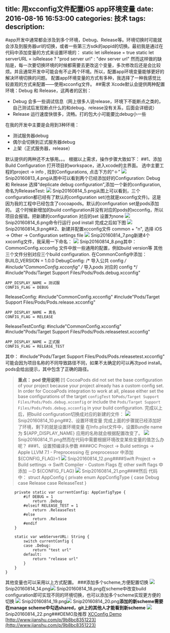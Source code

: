 title: 用xcconfig文件配置iOS app环境变量
date: 2016-08-16 16:53:00
categories: 技术
tags: 
description:
---
#app开发中通常都会涉及到多个环境，Debug、Release等。环境切换时可能就会涉及到服务器url的切换，或者一些第三方sdk的appid的切换。最初我是通过在代码中添加变量的方式来设置环境的：
	static let isRelease = true
	static let serverURL = isRelease ? "prod server url" : "dev server url"
然而这样做的缺陷是，每一次要切换环境的时候都需要去更改这个变量，多次修改后还是会比较烦。并且通常开发中可能会有不止两个环境。所以，配置app环境变量能够更好的解决环境切换的问题。
配置app环境变量的方式有多种，我选择了一种我感觉比较直观的方式来配置——使用xcconfig文件。
##需求
Xcode默认会提供两种配置环境：Debug 和 Release，这两者的区别：
- Debug 会多一些调试信息（网上很多人说release，环境下不能断点之类的，自己测试后发现断点什么的和debug、release没有关系，后面会详细说）
- Release 运行速度快很多，流畅。打的包大小可能要比debug小一些

在我的开发中主要是会用到3种环境：
- 测试服务器debug
- 偶尔会切换到正式服务器debug
- 上架（正式服务器，release）

默认提供的两种还不太够用。。。
根据以上需求，操作步骤大致如下：
##1、添加Build Configuration
打开项目的workspace，进入xcode的主界面。
选中主要工程的project -> info , 找到Configurations, 点击下方的“＋”
![](http://upload-images.jianshu.io/upload_images/1748971-8d924a0586334e07.png?imageMogr2/auto-orient/strip%7CimageView2/2/w/1240)
Snip20160813_4.png从图中可以看到两个已经添加好的Configuration: Debug 和 Release
选择“deplicate debug configuration”,添加一个新的configuration,命名为ReleaseTest:
![](http://upload-images.jianshu.io/upload_images/1748971-c306a5df02ee6cba.png?imageMogr2/auto-orient/strip%7CimageView2/2/w/1240)
Snip20160814_5.png从图上可以看到，三个configuration都已经有了默认的configuration set(也就是xxconfig文件)。这是因为我的工程中已经包含了cocoapods。默认的configuration set是pods添加的。
这个时候新增加的build configuration并没有对应的pods的xcconfig，所以项目会报错。把新建的configuration 对应的set 设置为none
![](http://upload-images.jianshu.io/upload_images/1748971-e32ba6ac74eb4627.png?imageMogr2/auto-orient/strip%7CimageView2/2/w/1240)
Snip20160814_6.png命令行运行
	pod install
完成之后如下图
![](http://upload-images.jianshu.io/upload_images/1748971-717b4fe3a5d646ab.png?imageMogr2/auto-orient/strip%7CimageView2/2/w/1240)
Snip20160814_9.png##2、新建并配置xcconfig文件
common + "n", 选择 iOS -> Other -> Configuration settings file
![](http://upload-images.jianshu.io/upload_images/1748971-78f2a366a661d6a1.png?imageMogr2/auto-orient/strip%7CimageView2/2/w/1240)
Snip20160814_7.png新建4个xxconfig文件，我采用一下命名：
![](http://upload-images.jianshu.io/upload_images/1748971-9389ce75443f0f53.png?imageMogr2/auto-orient/strip%7CimageView2/2/w/1240)
Snip20160814_8.png其中：
CommonConfig.xcconfig 文件中放一些通用的配置，例如build version等
其他三个文件分别对应三个build configuration.
在CommonConfig中添加：
	BUILD_VERSION = 1.0.0
DebugConfig:
	/*
	    导入公共 config
	*/
	#include"CommonConfig.xcconfig"
	/*
	    导入pods 对应的 config
	*/
	#include"Pods/Target Support Files/Pods/Pods.debug.xcconfig"
	
	APP_DISPLAY_NAME = 测试服
	CONFIG_FLAG = DEBUG
ReleaseConfig:
	#include"CommonConfig.xcconfig"
	#include"Pods/Target Support Files/Pods/Pods.release.xcconfig"
	
	APP_DISPLAY_NAME = 真名
	CONFIG_FLAG = RELEASE
ReleaseTestConfig:
	#include"CommonConfig.xcconfig"
	#include"Pods/Target Support Files/Pods/Pods.releasetest.xcconfig"
	
	APP_DISPLAY_NAME = 正式服
	CONFIG_FLAG = RELEASE_TEST
其中：
	#include"Pods/Target Support Files/Pods/Pods.releasetest.xcconfig"
可能会因为项目名称的不同导致路径不同，如果不太确定的可以再次pod install。pods会给出提示，其中包含了正确的路径。
> **重点： pod 使用说明**
> [!] CocoaPods did not set the base configuration of your project because your project already has a custom config set. In order for CocoaPods integration to work at all, please either set the base configurations of the target `configTest` to`Pods/Target
>  Support Files/Pods/Pods.debug.xcconfig` or include the `Pods/Target Support
>  Files/Pods/Pods.debug.xcconfig` in your build configuration.
完成以上后，把build configuration切换成对应的新建的文件：
![](http://upload-images.jianshu.io/upload_images/1748971-f1a525371228d3c3.png?imageMogr2/auto-orient/strip%7CimageView2/2/w/1240)
Snip20160814_10.png##2、设置环境变量
完成上面的步骤就已经添加好了环境，剩下的就是设置环境变量
在Info.plist文件中，设置Bundle name 为
	${APP_DISPLAY_NAME}
应用的名称就会根据配置改变了。
![](http://upload-images.jianshu.io/upload_images/1748971-de1d8d6dac8fe640.png?imageMogr2/auto-orient/strip%7CimageView2/2/w/1240)
Snip20160814_11.png然而在代码中需要根据环境改变某些变量的值怎么办呢？
###1、设置预编译头参数
####OC
Project -> Build settings -> Apple LLVM 7.1 - Preprocessing
在 preprocessor 中添加
	${CONFIG_FLAG}=1
![](http://upload-images.jianshu.io/upload_images/1748971-f4f2cdbc0fc7d379.png?imageMogr2/auto-orient/strip%7CimageView2/2/w/1240)
Snip20160814_12.png####Swift
Project -> Build settings -> Swift Compiler - Custom Flags
在 other swift flags 中添加
	－D ${CONFIG_FLAG}
![](http://upload-images.jianshu.io/upload_images/1748971-3b518f9014a62ce5.png?imageMogr2/auto-orient/strip%7CimageView2/2/w/1240)
Snip20160814_21.png####然后
代码中：
	struct AppConfig {
	    private enum AppConfigType {
	        case Debug
	        case Release
	        case ReleaseTest
	    }
	
	    private static var currentConfig: AppConfigType {
	        #if DEBUG = 1
	            return .Debug
	        #elseif RELEASE_TEST = 1
	            return .ReleaseTest
	        #else
	            return .Release
	        #endif
	    }
	
	    static var webServerURL: String {
	        switch currentConfig {
	        case .Debug:
	            return "test url"
	        default:
	            return "release url"
	        }
	    }
	}
其他变量也可以采用以上方式配置。
###添加多个scheme,方便配置切换
![](http://upload-images.jianshu.io/upload_images/1748971-51d9d056d783628d.png?imageMogr2/auto-orient/strip%7CimageView2/2/w/1240)
Snip20160814_14.png![](http://upload-images.jianshu.io/upload_images/1748971-785b380092076a20.png?imageMogr2/auto-orient/strip%7CimageView2/2/w/1240)
Snip20160814_18.png在scheme中改变build configuration即可实现不同的环境切换，也可以添加多个scheme实现更方便的切换
![](http://upload-images.jianshu.io/upload_images/1748971-4fa370bb13cef1fb.png?imageMogr2/auto-orient/strip%7CimageView2/2/w/1240)
Snip20160814_19.png![](http://upload-images.jianshu.io/upload_images/1748971-4b165b90ff55f1c0.png?imageMogr2/auto-orient/strip%7CimageView2/2/w/1240)
Snip20160814_20.png**添加的新scheme需要在manage scheme中勾选shared，git上的其他人才能看到新scheme**
![](http://upload-images.jianshu.io/upload_images/1748971-b97ffc642c9a2b15.png?imageMogr2/auto-orient/strip%7CimageView2/2/w/1240)
Snip20160814_22.png###DEMO及推荐
[XCConfig Demo](https://github.com/MangoMade/XCConfigTestDemo)
[http://www.jianshu.com/p/9b8bc8351223](http://www.jianshu.com/p/9b8bc8351223)
